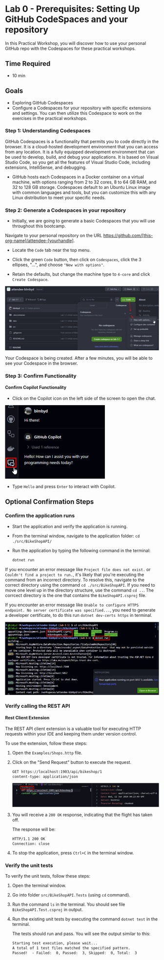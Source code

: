 # Lab 0 - Prerequisites: Setting Up GitHub CodeSpaces and your repository

In this Practical Workshop, you will discover how to use your personal GitHub repo with the Codespaces for these practical workshops.

## Time Required

- 10 min

## Goals

- Exploring GitHub Codespaces
- Configure a Codespaces for your repository with specific extensions and settings.
You can then utilize this Codespace to work on the exercises in the practical workshops.

### Step 1: Understanding Codespaces

GitHub Codespaces is a functionality that permits you to code directly in the browser. It is a cloud-hosted development environment that you can access from any location. It is a fully equipped development environment that can be used to develop, build, and debug your applications. It is based on Visual Studio Code, so you get all the features of Visual Studio Code, including extensions, IntelliSense, and debugging.

- GitHub hosts each Codespaces in a Docker container on a virtual machine, with options ranging from 2 to 32 cores, 8 to 64 GB RAM, and 32 to 128 GB storage. Codespaces default to an Ubuntu Linux image with common languages and tools, but you can customize this with any Linux distribution to meet your specific needs.

### Step 2: Generate a Codespaces in your repository

- Initially, we are going to generate a basic Codespaces that you will use throughout this bootcamp.

Navigate to your personal repository on the URL <https://github.com/[this-org-name]/attendee-[yourhandle]>.

- Locate the `Code` tab near the top menu.
- Click the green `Code` button, then click on `Codespaces`, click the 3 ellipses, "...", and choose `"New with options"`.

- Retain the defaults, but change the machine type to `4-core` and click `Create Codespace`.

![Generate a Codespaces in your repository](../../img/lab-0-1-codespaces-setup.png)

Your Codespace is being created. After a few minutes, you will be able to see your Codespace in the browser.

### Step 3: Confirm Functionality

#### Confirm Copilot Functionality

- Click on the Copilot icon on the left side of the screen to open the chat.

![GitHub Copilot chat icon](../../img/lab-0-2-chat-icon.png)

- Type `Hello` and press `Enter` to interact with Copilot.

## Optional Confirmation Steps

### Confirm the application runs

- Start the application and verify the application is running.
- From the terminal window, navigate to the application folder: `cd ./src/BikeShopAPI/`
- Run the application by typing the following command in the terminal:

    ```sh
    dotnet run
    ```

If you encounter an error message like `Project file does not exist.` or `Couldn't find a project to run.`, it's likely that you're executing the command from an incorrect directory. To resolve this, navigate to the correct directory using the command `cd ./src/BikeShopAPI`. If you need to move one level up in the directory structure, use the command `cd ..`. The corrcect directory is the one that contains the `BikeShopAPI.csproj` file.

If you encounter an error message like `Unable to configure HTTPS endpoint. No server certificate was specified...`, you need to generate a developer certificate, to do this run `dotnet dev-certs https` in terminal.

![Run application](../../img/lab-0-3-run-app.png)

### Verify calling the REST API

#### Rest Client Extension

The REST API client extension is a valuable tool for executing HTTP requests within your IDE and keeping them under version control.

To use the extension, follow these steps:

1. Open the `Examples/Shops.http` file.
2. Click on the "Send Request" button to execute the request.

    ```http
    GET https://localhost:1903/api/bikeshop/1
    content-type: application/json
    ```

    ![Request test](../../img/lab-0-4-request-test.png)

3. You will receive a `200 OK` response, indicating that the flight has taken off.

    The response will be:

    ```http
    HTTP/1.1 200 OK
    Connection: close
    ```

4. To stop the application, press `Ctrl+C` in the terminal window.

### Verify the unit tests

To verify the unit tests, follow these steps:

1. Open the terminal window.
2. Go into folder `src/BikeShopAPI.Tests` (using `cd` command).
3. Run the command `ls` in the terminal. You should see file `BikeShopAPI.Test.csproj` in output.
4. Run the existing unit tests by executing the command `dotnet test` in the terminal.

    The tests should run and pass. You will see the output similar to this:

    ```text
    Starting test execution, please wait...
    A total of 1 test files matched the specified pattern.
    Passed!  - Failed:  0, Passed:  3, Skipped:  0, Total:  3
    ```
